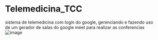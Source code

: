 # Telemedicina_TCC
sistema de telemedicina com login do google, gerenciando e fazendo uso de um gerador de salas do google meet para realizar as conferencias
![image](https://user-images.githubusercontent.com/60578173/134181400-f9c0f2d2-05d3-439b-abba-bf55346ae5a1.png)
